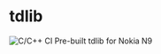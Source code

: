 # tdlib
![C/C++ CI](https://github.com/nwutobo/tdlib/workflows/C/C++%20CI/badge.svg?branch=master)
Pre-built tdlib for Nokia N9
